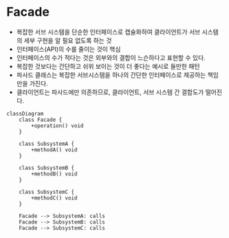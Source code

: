 # Facade

- 복잡한 서브 시스템을 단순한 인터페이스로 캡슐화하여 클라이언트가 서브 시스템의 세부 구현을 알 필요 없도록 하는 것
- 인터페이스(API)의 수를 줄이는 것이 핵심
- 인터페이스의 수가 적다는 것은 외부와의 결합이 느슨하다고 표현할 수 있다.
- 복잡한 것보다는 간단하고 쉬위 보이는 것이 더 좋다는 예시로 들만한 패턴
- 파사드 클래스는 복잡한 서브시스템을 하나의 간단한 인터페이스로 제공하는 책임만을 가진다.
- 클라이언트는 파사드에만 의존하므로, 클라이언트, 서브 시스템 간 결합도가 떨어진다.

```mermaid
classDiagram
    class Facade {
        +operation() void
    }

    class SubsystemA {
        +methodA() void
    }

    class SubsystemB {
        +methodB() void
    }

    class SubsystemC {
        +methodC() void
    }

    Facade --> SubsystemA: calls
    Facade --> SubsystemB: calls
    Facade --> SubsystemC: calls
```